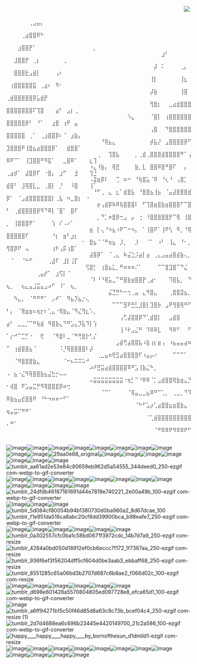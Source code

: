 ⠀⠀⠀⠀⠀⠀⠀⠀⠀⠀⠀⠀⠀⠀⠀⠀⠀⠀⠀⠀⠀⠀⠀⠀⠀⠀⠀⠀⠀⠀⠀⠀⠀⠀⠀⠀⠀⠀⠀⠀⠀⠀⠀⠀⠀⠀⠀![](https://komarev.com/ghpvc/?username=DEVLMAYCRY&color=red)⠀⠀⠀⠀⠀⠀⠀⠀⠀⠀⠀⠀⠀⠀⠀⠀⠀⠀⠀⠀⠀⠀⠀⠀⠀⠀⠀⠀⠀⠀⠀⠀⠀⠀⠀⠀⠀⠀⠀⠀⠀⠀⠀⠀⠀⠀⠀⠀⠀⠀⠀⠀⠀⠀⠀⢀⣠⣤⡄⠀⠀⠀⠀⠀⠀⠀⠀⠀⠀⠀⠀⠀⠀
⠀⠀⠀⠀⠀⠀⠀⠀⠀⠀⠀⠀⠀⠀⠀⠀⠀⠀⠀⠀⠀⠀⠀⠀⠀⠀⠀⠀⠀⠀⠀⠀⠀⠀⠀⠀⠀⠀⠀⠀⠀⠀⠀⠀⠀⠀⠀⠀⠀⠀⠀⠀⠀⢀⣴⣿⣿⠿⠓⠀⠀⠀⠀⠀⠀⠀⠀⠀⠀⠀⠀⠀⠀
⠀⠀⠀⠀⠀⠀⠀⠀⠀⠀⠀⠀⠀⠀⠀⠀⠀⠀⠀⠀⠀⠀⠀⠀⠀⠀⠀⠀⠀⠀⠀⠀⠀⠀⠀⠀⠀⠀⠀⠀⠀⠀⠀⠀⠀⠀⠀⠀⠀⠀⠀⠀⣰⣿⣿⡟⠁⠀⠀⠀⠀⠀⠀⠀⠀⠀⠀⠀⠀⠀⠀⠀⡀
⠀⠀⠀⠀⠀⠀⠀⠀⠀⠀⠀⠀⠀⠀⠀⠀⠀⠀⠀⠀⠀⠀⠀⠀⠀⠀⠀⠀⠀⠀⠀⠀⠀⠀⠀⠀⠀⠀⠀⠀⠀⣰⠃⠀⠀⠀⠀⠀⠀⠀⠀⣸⣿⣿⡟⠀⢀⡆⠀⠀⠀⠀⠀⠀⢀⠀⠀⠀⠀⠀⠀⠀⠀
⠀⠀⠀⠀⠀⠀⠀⠀⠀⠀⠀⠀⠀⠀⠀⠀⠀⠀⠀⠀⠀⠀⠀⠀⠀⠀⠀⠀⠀⠀⠀⠀⠀⠀⠀⠀⠀⠀⠀⡼⠀⠅⠀⠀⠀⠀⢀⡄⠀⠀⠀⣿⣿⣿⣗⣠⣾⡇⠀⠀⠀⠀⢠⠆⠀⠀⠀⠀⠀⠀⠀⠀⠀
⠀⠀⠀⠀⠀⠀⠀⠀⠀⠀⠀⠀⠀⠀⠀⠀⠀⠀⠀⠀⠀⠀⠀⠀⠀⠀⠀⠀⠀⠀⠀⠀⠀⠀⠀⠀⠀⠀⢸⡇⠀⠀⠀⠀⠀⠀⢸⣆⠀⠀⢰⣿⣿⣿⣿⣿⣯⠀⢀⣴⠆⠀⠻⠂⠀⠀⠀⠀⠀⠀⠀⠀⠀
⠀⠀⠀⠀⠀⠀⠀⠀⠀⠀⠀⠀⠀⠀⠀⠀⠀⠀⠀⠀⠀⠀⠀⠀⠀⠀⠀⠀⠀⠀⠀⠀⠀⠀⠀⠀⠀⠀⡼⣷⠀⠀⠀⠀⠀⠀⢸⣿⠀⢀⣾⣿⣿⣿⣿⣿⡿⣥⣾⡟⠀⠀⠀⠀⠀⠀⠀⠀⠀⠀⠀⠀⠀
⠀⠀⠀⠀⠀⠀⠀⠀⠀⠀⠀⠀⠀⠀⠀⠀⠀⠀⠀⠀⠀⠀⠀⠀⠀⠀⠀⠀⠀⠀⠀⠀⠀⠀⠀⠀⠀⠀⢻⣿⡆⠀⠀⣀⣴⣾⣿⣿⣿⣿⣿⣿⣿⣿⣿⣿⠏⢹⣿⠀⠀⠀⣴⠃⠀⣠⡆⢀⠀⠀⠀⠀⠀
⠀⠀⠀⠀⠀⠀⠀⠀⠀⠀⠀⠀⠀⠀⠀⠀⠀⠀⠀⠀⠀⠀⠀⠀⠀⠀⠀⠀⠀⠀⠀⠀⠱⣄⠀⠀⠀⠀⠈⣿⡇⠀⢰⣿⣿⣿⣿⣿⣿⣿⣿⣿⣿⣿⡿⠃⠀⠘⠁⠀⠀⣰⣿⠀⢰⠟⠀⣤⠀⠀⠀⠀⠀
⠀⠀⠀⠀⠀⠀⠀⠀⠀⠀⠀⠀⠀⠀⠀⠀⠀⠀⠀⠀⠀⠀⠀⠀⠀⠀⠀⠀⠀⠀⠀⠀⠀⠀⠀⠀⠀⠀⢠⣿⠀⠀⠙⣿⣿⣿⣿⣿⣿⣿⣿⣿⣿⣿⠀⢀⠁⠀⢀⣰⣿⣿⡿⠆⠈⠀⣰⣷⡄⠀⠀⠀⠀
⠀⠀⠀⠀⠀⠀⠀⠀⠀⠀⠀⠀⠀⠀⠀⠀⠀⠀⠀⠀⠀⠀⠀⠀⠀⠘⢿⣦⣄⠀⠀⠀⠀⠀⠀⠀⠀⠀⡾⣧⡜⠀⣠⣿⣿⣿⣿⡿⠋⣹⣿⣿⣿⠟⢸⣿⣦⣴⣿⣿⣿⡿⠁⠀⠀⣾⣿⣿⠁⠀⠀⠀⠀
⠀⠀⠀⠀⠀⠀⠀⠀⠀⠀⠀⠀⠀⠀⠀⠀⠀⠀⠀⠀⠀⠀⠀⠀⢀⠀⠀⢹⣿⣧⠀⠀⠀⠀⡀⢀⣾⢀⣿⣿⣿⣾⣿⣿⣿⣿⠛⠁⢠⠿⠟⠉⠁⠀⢸⣹⣿⣿⠛⠻⣯⠁⠀⠀⣀⣿⠿⠁⠀⠀⠀⣆⢹
⠀⠀⠀⠀⠀⠀⠀⠀⠀⠀⠀⠀⠀⠀⠀⠀⠀⠀⠀⠀⠀⠀⠰⣄⠸⣷⡄⠀⢿⣟⠀⠀⠀⠀⣷⡀⣇⠀⣿⣿⠿⣿⠛⣿⠏⠀⠀⡄⠀⢀⣴⡾⠁⠀⣼⣿⡿⠏⠀⠐⣿⡄⠀⣰⠋⠀⠀⣺⠀⠀⠀⢹⣘
⠀⠀⠀⠀⠀⠀⠀⠀⠀⠀⠀⠀⠀⠀⠀⠀⠀⠀⠀⠀⠀⠀⠠⣽⣶⡿⠇⠀⠀⢉⠀⠶⠒⠀⠘⢷⣿⣥⠈⠿⠀⠘⢆⠘⠀⢠⣿⡁⠀⣾⣿⠃⠀⣸⢿⣿⣇⣀⠀⢀⣿⡇⠀⡘⠀⠀⠸⣿⠀⠀⠀⢸⠁
⠀⠀⠀⠀⠀⠀⠀⠀⠀⠀⠀⠀⠀⠀⠀⠀⠀⠀⠀⠀⠀⠀⠀⠘⠋⢀⠀⣄⠀⣆⠁⣾⣿⣧⠀⠘⣿⣿⣦⢸⣦⠀⠈⣤⣼⣿⣿⣿⣾⡿⠁⠀⠈⣠⣾⣿⣿⣿⣿⣿⣿⡇⢀⣧⠀⠲⣀⣿⡆⠀⠐⠀⠀
⠀⠀⠀⠀⠀⠀⠀⠀⠀⠀⠀⠀⠀⠀⠀⠀⠀⠀⠀⠀⠀⠀⠀⠀⡶⢠⣾⡿⠷⠿⢷⣿⣿⣿⠇⠀⠋⢹⣿⣶⣿⣷⣶⣿⣿⣿⠋⠉⣿⠃⠀⢀⣾⣿⣿⣿⣿⡿⠻⠙⠿⡇⠈⣿⠁⠀⣿⠏⠀⠀⠀⠀⠀
⠀⠀⠀⠀⠀⠀⠀⠀⠀⠀⠀⠀⠀⠀⠀⠀⠀⠀⠀⠀⠀⠀⠀⠀⡀⠙⡁⠶⣿⡿⢒⣠⠀⡤⠀⢐⠀⠸⣿⣿⣿⣿⣿⡟⠉⢿⠀⢸⣿⡀⠀⢸⣿⣿⣿⠟⠁⠀⠀⠀⠀⢱⠀⠎⠠⠔⠁⠀⠀⠀⠀⠀⠀
⠀⠀⠀⠀⠀⠀⠀⠀⠀⠀⠀⠀⠀⠀⠀⠀⠀⠀⠀⠀⠀⠀⣶⠀⡇⢄⠘⠲⣦⠰⠟⠉⠒⠲⡄⠀⠁⢸⣿⠟⠁⢸⠟⢣⠀⠻⡀⠘⢿⣿⣿⣿⣿⣿⠏⠀⠀⠀⠀⠀⠀⠘⡆⠀⣶⠃⣰⡆⠀⠀⠀⠀⠀
⠀⠀⠀⠀⠀⠀⠀⠀⠀⠀⠀⠀⠀⠀⠀⠀⠀⠀⠀⠀⠂⠀⣿⣦⠈⠈⠛⢶⣦⠀⡸⡀⠀⠀⡸⠀⠀⠈⠁⠀⠰⠃⠀⢸⣄⠀⠘⠂⡀⢻⣿⡿⠟⠀⢤⠀⠀⠀⠀⠀⠀⢰⠗⢠⡯⢰⣿⠁⠀⠀⠀⠀⠀
⠀⠀⠀⠀⠀⠀⠀⠀⠀⠀⠀⠀⠀⠀⠀⠀⠀⠀⠀⠀⠀⠀⣼⣿⡿⠁⠀⠈⢀⣄⠀⠷⣬⣑⡨⣴⡇⣴⠀⢀⣄⣠⣤⣴⣿⣾⣷⢄⡀⠀⠈⠀⠀⠈⠓⠋⠀⠀⠀⠀⢀⣼⠏⠀⣸⡇⢨⡏⠀⠀⠀⠀⠀⠀
⠀⠀⠀⠀⠀⠀⠀⠀⠀⠀⠀⠀⠀⠀⠀⠀⠀⠀⠀⠀⠀⢫⣿⡃⠀⢰⣿⣦⣅⡀⠛⠶⠶⠶⠌⠁⠀⠀⠀⠀⠉⠉⣿⣹⣿⠉⠙⣌⠀⠀⠀⠀⠀⠀⠀⠀⠀⢀⣤⡞⠁⠀⣰⢫⡇⠈⠀⠀⠀⠀⠀⠀⠀
⠀⠀⠀⠀⠀⠀⠀⠀⠀⠀⠀⠀⠀⠀⠀⠀⠀⠀⠀⠀⠀⠀⠈⠇⠘⠘⢿⣥⣀⠉⠛⣿⣷⣶⣿⣿⡟⢀⣴⠂⠀⠀⠀⠹⣿⣧⡀⠀⠙⢦⡀⠀⠀⢦⣄⣤⣨⣭⣤⣠⠴⠋⠀⠸⠁⠀⢦⡀⠀⠀⠀⠀⠀
⠀⠀⠀⠀⠀⠀⠀⠀⠀⠀⠀⠀⠀⠀⠀⠀⠀⠀⠀⠀⠀⠀⠀⠀⠀⠀⠀⣬⣙⡛⠓⠒⢒⢀⣤⠀⣄⠻⣿⣄⠀⠀⠀⢀⣿⣿⣽⣦⡀⠀⠀⠳⣄⡀⠀⠈⠛⠛⠛⠁⠀⡠⠞⠁⠀⠻⣦⡹⣦⡐⢄⠀⠀
⠀⠀⠀⠀⠀⠀⠀⠀⠀⠀⠀⠀⠀⠀⠀⠀⠀⠀⠀⠀⠀⠀⠀⠀⠀⠀⠀⠀⠉⠉⠉⣻⠟⣛⣃⣸⣿⡇⣹⣿⡷⠀⣠⠟⢻⣿⢿⠛⠋⠃⡄⠀⠈⢿⣶⣶⠦⢶⡖⠆⢁⣄⠐⢿⣷⣄⠈⠻⣌⢻⣆⠡⡀
⠀⠀⠀⠀⠀⠀⠀⠀⠀⠀⠀⠀⠀⠀⠀⠀⠀⠀⠀⠀⠀⠀⠀⠀⠀⠀⠀⠀⠀⠀⢠⢋⣼⣿⣿⡿⠙⢁⣾⣿⡇⠀⠀⣠⣾⣿⠀⠀⠀⣴⠃⠀⣀⣀⡈⠉⠛⢷⣾⠀⠻⣿⣷⣄⠙⠛⣡⣄⡹⣧⠹⡇⢱
⠀⠀⠀⠀⠀⠀⠀⠀⠀⠀⠀⠀⠀⠀⠀⠀⠀⠀⠀⠀⠀⠀⠀⠀⠀⠀⠀⠀⠀⠀⢸⠘⠗⣠⣌⠛⠀⠹⠿⠿⣇⠀⠀⠻⠿⠋⠀⠀⠋⠁⡔⠚⠉⣉⡋⠐⠀⠀⢟⠀⠀⠈⠻⣿⠇⣀⠈⠛⢛⣿⡗⢃⡌
⠀⠀⠀⠀⠀⠀⠀⠀⠀⠀⠀⠀⠀⠀⠀⠀⠀⠀⠀⠀⠀⠀⠀⠀⠀⠀⠀⠀⠀⣠⣾⢛⣴⣿⣿⣧⠰⣷⢰⡆⣶⢠⠀⠰⣦⣤⣤⣴⠶⠉⠀⢰⣾⣿⣿⣦⠈⠀⠀⠀⠀⠀⠀⠨⡘⢿⣿⣿⣿⣿⠇⡼⠀
⠀⠀⠀⠀⠀⠀⠀⠀⠀⠀⠀⠀⠀⠀⠀⠀⠀⠀⠀⠀⠀⠀⠀⠀⢀⣀⣤⠶⢟⣫⣴⣿⣿⣿⣿⠏⠰⣤⡤⠔⠀⠀⠀⠀⠉⠉⠉⠁⠀⠀⠀⠈⠻⣿⣿⣿⣷⣄⠀⠀⠀⠀⠀⠀⠈⠒⠦⠭⠭⠥⠚⠀⠀
⠀⠀⠀⠀⠀⠀⠀⠀⠀⠀⠀⠀⠀⠀⠀⠀⠀⠀⠀⠀⠀⠀⠴⠞⣛⣭⣴⣾⣿⣿⣿⣿⠿⠛⣡⢸⣷⣌⠓⡀⠀⠀⠀⠀⠀⠀⠀⠀⠀⠠⠀⣦⠐⣌⠻⢿⣿⣿⣷⣦⣬⣓⡒⠤⠤⠀⠀⠀⠀⠀⠀⠀⠀
⠀⠀⠀⠀⠀⠀⠀⠀⠀⠀⠀⠀⠀⠀⠀⠀⠀⠀⠀⠀⠀⠀⠤⣭⣭⣭⣭⣭⣭⣭⣭⠐⢶⡃⠉⠘⠿⠿⠈⡁⣠⣾⣿⣿⢿⣷⣶⣄⡙⠂⢾⣿⠀⠟⣡⣤⣍⡛⠻⢿⣿⣿⣿⡿⠶⢒⠀⠀⠀⠀⠀⠀⠀
⠀⠀⠀⠀⠀⠀⠀⠀⠀⠀⠀⠀⠀⠀⠀⠀⠀⠀⠀⠀⠀⠀⠀⠀⠀⠈⠉⠁⠀⠀⠀⠀⠈⢿⣤⣀⣀⣦⠿⠛⠉⢁⡀⠀⢀⣀⡀⠙⠹⠿⣷⣦⣤⣞⣿⣿⠟⠀⠘⠓⠲⠶⠶⠒⠋⠁⠀⠀⠀⠀⠀⠀⠀
⠀⠀⠀⠀⠀⠀⠀⠀⠀⠀⠀⠀⠀⠀⠀⠀⠀⠀⠀⠀⠀⠀⠀⠀⠀⠀⠀⠀⠀⠀⠀⠀⠀⠀⠈⠓⠋⣡⡴⢁⣴⣿⣿⣦⣶⣿⣷⣄⠀⢶⣤⣭⠍⠛⠛⠁⠀⠀⠀⠀⠀⠀⠀⠀⠀⠀⠀⠀⠀⠀⠀⠀⠀
⠀⠀⠀⠀⠀⠀⠀⠀⠀⠀⠀⠀⠀⠀⠀⠀⠀⠀⠀⠀⠀⠀⠀⠀⠀⠀⠀⠀⠀⠀⠀⠀⠀⠀⠀⠀⠀⠈⢁⣾⣿⣿⣿⣿⣿⣿⣿⣿⣿⠄⠛⠁⠀⠀⠀⠀⠀⠀⠀⠀⠀⠀⠀⠀⠀⠀⠀⠀⠀⠀⠀⠀⠀
⠀⠀⠀⠀⠀⠀⠀⠀⠀⠀⠀⠀⠀⠀⠀⠀⠀⠀⠀⠀⠀⠀⠀⠀⠀⠀⠀⠀⠀⠀⠀⠀⠀⠀⠀⠀⠀⠀⠀⠈⠛⠿⠿⠟⠻⠿⠿⠟⠋⠀⠀⠀⠀⠀⠀⠀⠀⠀⠀⠀⠀⠀⠀⠀⠀⠀⠀⠀⠀⠀⠀⠀

![image](https://github.com/user-attachments/assets/65f4f6c9-899d-40b1-81f4-dc0170956ed5)![image](https://github.com/user-attachments/assets/c14be224-bc80-4aab-abe9-25ab9b3c10e6)![image](https://github.com/user-attachments/assets/dec980bd-1515-4343-b18d-04dbf71ddb88)![image](https://github.com/user-attachments/assets/24528aeb-db58-4a91-a998-cbecd4b00baa)![image](https://github.com/user-attachments/assets/d0c4211b-0a24-409d-ac7e-f279bcd9d0ed)![image](https://github.com/user-attachments/assets/419d57e4-d623-4c33-aba5-c41a7104b9bf)![image](https://github.com/user-attachments/assets/7249d29d-d242-4269-8360-feba1f298e95)![image](https://github.com/user-attachments/assets/f0158fa2-7412-44a2-b043-f5377ff03702)![image](https://github.com/user-attachments/assets/7541b307-9a32-4bd7-8b3e-c4830ce53c7c)![image](https://github.com/user-attachments/assets/2f279b12-f804-4c06-ad80-5f937d3a7cb0)![29aa0e68_original](https://github.com/user-attachments/assets/a862c603-be1f-4ad7-b428-bba684fa4df9)![image](https://github.com/user-attachments/assets/ad14ebf6-52ec-4933-8ae5-a5811b92c95c)![image](https://github.com/user-attachments/assets/c5d1c8b8-9564-4a7e-b1d7-2e0fbf911617)![image](https://github.com/user-attachments/assets/4efab212-45ca-44f7-8ff3-c2bea06d4edd)![image](https://github.com/user-attachments/assets/b6d84e89-a600-4d5e-afd7-95e86cab9040)![image](https://github.com/user-attachments/assets/b1c3c41f-2520-4251-9319-758464f863e6)![image](https://github.com/user-attachments/assets/40b66e58-8650-4c54-9953-5f71ed6b194d)![image](https://github.com/user-attachments/assets/d77dda07-a0e1-470a-93ac-e898bcb5cf0f)![tumblr_aa61ad2e53e84c80659eb962d5a54555_344deed0_250-ezgif com-webp-to-gif-converter](https://github.com/user-attachments/assets/223a4754-0667-4103-ab36-3c4da386be37)![image](https://github.com/user-attachments/assets/2a0d2b8e-739a-4eec-90a3-7504388ad699)![image](https://github.com/user-attachments/assets/513c767a-ec44-42b8-8496-63c0f82ac1c1)![image](https://github.com/user-attachments/assets/a1645869-4073-4862-9fdc-43952b0f4154)![image](https://github.com/user-attachments/assets/976c7a00-1e49-4017-bc37-b219df0fe618)![image](https://github.com/user-attachments/assets/8b5ffd27-aa70-4735-8a2b-d7bbafd73b05)![image](https://github.com/user-attachments/assets/bddce08a-7b4a-464a-90ff-be3a5666b605)![image](https://github.com/user-attachments/assets/4ce204b1-d28c-4e9b-a399-66679154d9e2)![image](https://github.com/user-attachments/assets/5d985a1a-b89e-421f-b182-30c673c90a5c)![image](https://github.com/user-attachments/assets/93e07d6f-15da-499e-84fb-3e3b0b76884c)![image](https://github.com/user-attachments/assets/6333dd21-6714-4bd9-9bdc-8031f4c964f6)![image](https://github.com/user-attachments/assets/86b4f441-69e5-49fe-a54f-21ef25ab266e)![image](https://github.com/user-attachments/assets/42062587-bfbf-4c78-9f67-6feaf6101dc9)![tumblr_24dfdb46187161691d44e7819e740221_2e00a49b_100-ezgif com-webp-to-gif-converter](https://github.com/user-attachments/assets/b0d2df5c-efba-4b1d-b380-f0c64c478289)![image](https://github.com/user-attachments/assets/76f0b81e-fe5f-4c88-8927-68e41d4706c7)![image](https://github.com/user-attachments/assets/a158fe69-48e8-4463-adbd-4255826a8321)![image](https://github.com/user-attachments/assets/75d529fa-094f-4653-ad01-24750225acdc)![tumblr_5d084cf80054b94b1380730d0ba960a2_8d67dcae_100](https://github.com/user-attachments/assets/07210f08-0dd1-4310-a9b9-c0cd27e2c359)![tumblr_f1e951da516ca8abc20cf8dd39900bca_b98eafe7_250-ezgif com-webp-to-gif-converter](https://github.com/user-attachments/assets/698f5020-5e8e-4432-9092-530b0832683b)![image](https://github.com/user-attachments/assets/6021d7b6-6fd8-44e7-ae56-945dc35818f2)![image](https://github.com/user-attachments/assets/dd30beb6-470b-4c46-83d9-b1c216aec276)![image](https://github.com/user-attachments/assets/8bc012be-05c3-4be4-a751-c78906abfd23)![image](https://github.com/user-attachments/assets/82f9103b-0608-407c-83ce-20bf3f21e206)![image](https://github.com/user-attachments/assets/6aa85003-997e-4688-aba6-e3b9b1de79ac)![image](https://github.com/user-attachments/assets/24798380-f317-4e3d-ba88-f6f297c62be1)![tumblr_0a302557cfc0ba1c58bd0671f3972cdc_14b7d7a9_250-ezgif com-resize](https://github.com/user-attachments/assets/72706324-a24a-41ac-a6ac-a4f6af7cca2c)![tumblr_4284a0bd050d18912ef0cb6eccc7f172_1f7367aa_250-ezgif com-resize](https://github.com/user-attachments/assets/92d02d19-1bb6-4051-89b7-200d115542ab)![tumblr_936f6ef3f56204dff5cf604d0be3aab3_ebbaff68_250-ezgif com-resize](https://github.com/user-attachments/assets/865cfb44-475c-4952-8cbd-f066dddbb183)![tumblr_8551285c65a06bd3b2707d687c6b8ae2_f066d02c_100-ezgif com-resize](https://github.com/user-attachments/assets/db7d47a2-6065-4bff-81ac-5017d8d076b6)![image](https://github.com/user-attachments/assets/dda7a781-d436-476e-a688-cbd2adf56e0d)![image](https://github.com/user-attachments/assets/f816fd21-e503-45e6-9f84-28342aba44ff)![image](https://github.com/user-attachments/assets/08056ae8-fb6e-48b3-a5fe-90064e7f1712)![image](https://github.com/user-attachments/assets/d574142f-9a0d-47c6-bf8e-8f26a56bb03e)![image](https://github.com/user-attachments/assets/d34d0e50-d1bd-4ac8-9a79-9e147c4846b2)![image](https://github.com/user-attachments/assets/83637505-f41c-4cd0-9ba0-4deb376114ea)![tumblr_d698e601428a5570804805ed097728e8_efca65d1_100-ezgif com-webp-to-gif-converter](https://github.com/user-attachments/assets/217dd754-ca08-4e82-a369-4241f43c23dc)![image](https://github.com/user-attachments/assets/d4c81e14-8261-4d49-9977-8f921043f37e)![tumblr_a6ff94271b15c50f46d85d8a63c9c73b_bcef04c4_250-ezgif com-resize (1)](https://github.com/user-attachments/assets/172a4c89-4fdb-493e-b69f-3813344e761a)![tumblr_2d7d4688ea6c696b23445e4420149700_21c2a586_100-ezgif com-webp-to-gif-converter](https://github.com/user-attachments/assets/a29ac6d0-a5c3-4c8d-a2b3-5d23ac85b1a7)![happy____happy____happy____by_bornofthesun_d1dmlld1-ezgif com-resize](https://github.com/user-attachments/assets/395ebc17-a466-41ff-b310-245f3566f343)![image](https://github.com/user-attachments/assets/c5cf35ad-3ee8-4174-9277-ab4ebd87d1ed)![image](https://github.com/user-attachments/assets/66a7aa7c-7371-4f01-8525-3b590158dd54)![image](https://github.com/user-attachments/assets/8ca6f8a2-1ee5-4dc4-84ca-cb833e17c488)![image](https://github.com/user-attachments/assets/ace9a790-0feb-49ff-9aff-33643734c12b)![image](https://github.com/user-attachments/assets/9fe0c55f-cf6c-4048-a408-aa8183700db5)![image](https://github.com/user-attachments/assets/83cdc61d-5aad-4b12-b8ae-9500596560e7)![image](https://github.com/user-attachments/assets/0eb61e0b-c8c2-4297-9174-cde7856755e9)![image](https://github.com/user-attachments/assets/15f3fc59-08df-4649-8368-944cd31f3088)![image](https://github.com/user-attachments/assets/dd5af9de-45e5-4e6f-9703-a3c996e19536)![image](https://github.com/user-attachments/assets/38d363fd-1eac-42a3-87f8-140b955eaad5)![image](https://github.com/user-attachments/assets/b4932bda-b36f-4995-912b-2f27a625f5ed)![image](https://github.com/user-attachments/assets/400603a5-58bb-40cf-b9ea-1979ea30a678)
















































